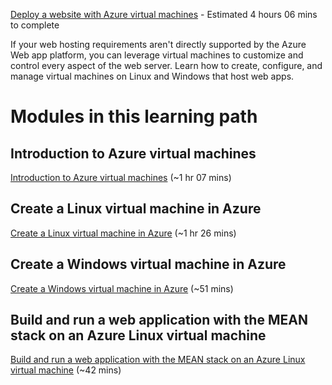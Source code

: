 [Deploy a website with Azure virtual machines](https://docs.microsoft.com/en-us/learn/paths/deploy-a-website-with-azure-virtual-machines/) - Estimated 4 hours 06 mins to complete

If your web hosting requirements aren't directly supported by the Azure Web app platform, you can leverage virtual machines to customize and control every aspect of the web server. Learn how to create, configure, and manage virtual machines on Linux and Windows that host web apps.

# Modules in this learning path

## Introduction to Azure virtual machines

[Introduction to Azure virtual machines](https://docs.microsoft.com/en-us/learn/modules/intro-to-azure-virtual-machines/) (~1 hr 07 mins)

## Create a Linux virtual machine in Azure

[Create a Linux virtual machine in Azure](https://docs.microsoft.com/en-us/learn/modules/create-linux-virtual-machine-in-azure/) (~1 hr 26 mins)

## Create a Windows virtual machine in Azure

[Create a Windows virtual machine in Azure](https://docs.microsoft.com/en-us/learn/modules/create-windows-virtual-machine-in-azure/) (~51 mins)

## Build and run a web application with the MEAN stack on an Azure Linux virtual machine

[Build and run a web application with the MEAN stack on an Azure Linux virtual machine](https://docs.microsoft.com/en-us/learn/modules/build-a-web-app-with-mean-on-a-linux-vm/) (~42 mins)
